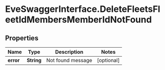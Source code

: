 # EveSwaggerInterface.DeleteFleetsFleetIdMembersMemberIdNotFound

## Properties
Name | Type | Description | Notes
------------ | ------------- | ------------- | -------------
**error** | **String** | Not found message | [optional] 


